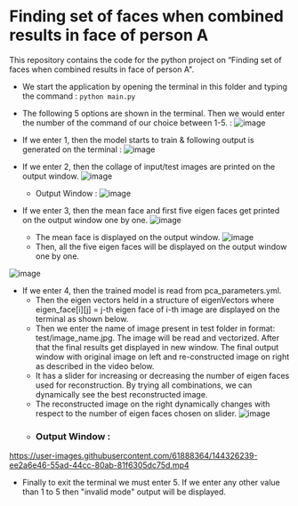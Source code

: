 # Finding set of faces when combined results in face of person A
This repository contains the code for the python project on “Finding set of faces when combined results in face of person A". 
- We start the application by opening the terminal in this folder and typing the command :  ```python main.py```
- The following 5 options are shown in the terminal. Then we would enter the number of the command of our choice between 1-5. : 
![image](https://user-images.githubusercontent.com/61888364/144733110-9caf58c2-0590-4ec6-ad54-ebae83dd9516.png)

- If we enter 1, then the model starts to train & following output is generated on the terminal : ![image](https://user-images.githubusercontent.com/61888364/144732121-b379c838-1e56-4a5f-a82e-6b2067fb9bdb.png)
- If we enter 2, then the collage of input/test images are printed on the output window. 
![image](https://user-images.githubusercontent.com/61888364/144732186-7c4011cf-36f1-4240-9463-73c37c2ca590.png) 
  - Output Window : <break>
![image](https://user-images.githubusercontent.com/61888364/144733058-e0e21775-4821-4720-8e7a-640c2c9544f8.png)
- If we enter 3, then the mean face and first five eigen faces get printed on the output window one by one.
![image](https://user-images.githubusercontent.com/61888364/144732502-c1d58c7e-dde1-4262-9a46-db8a173d6caa.png)
  - The mean face is displayed on the output window.
![image](https://user-images.githubusercontent.com/61888364/144732992-b3d399ae-5206-4aa3-b374-f8bb26084eaa.png)
  - Then, all the five eigen faces will be displayed on the output window one by one. 

![image](https://user-images.githubusercontent.com/61888364/144732545-f885df83-889d-4f41-92fb-cf452f91d497.png)

- If we enter 4, then the trained model is read from pca_parameters.yml. 
  - Then the eigen vectors held in a structure of eigenVectors where eigen_face[i][j] = j-th eigen face of i-th image are displayed on the terminal as shown below.
  - Then we enter the name of image present in test folder in format: test/image_name.jpg. The image will be read and vectorized. After that the final results get displayed in new window. The final output window with original image on left and re-constructed image on right as described in the video below. 
  - It has a slider for increasing or decreasing the number of eigen faces used for reconstruction. By trying all combinations, we can dynamically see the best reconstructed image. 
  - The reconstructed image on the right dynamically changes with respect to the number of eigen faces chosen on slider.
![image](https://user-images.githubusercontent.com/61888364/144732336-c0efb3ad-28b6-4d88-90b5-cedc0cd67ba9.png)
  - ### **Output Window :**
https://user-images.githubusercontent.com/61888364/144326239-ee2a6e46-55ad-44cc-80ab-81f6305dc75d.mp4
 
- Finally to exit the terminal we must enter 5. If we enter any other value than 1 to 5 then "invalid mode" output will be displayed.

